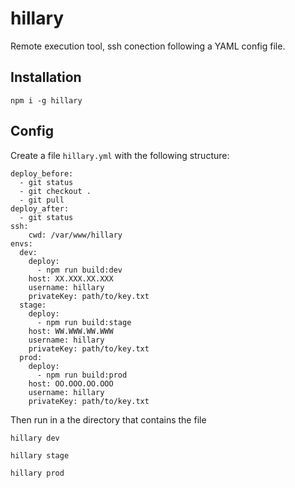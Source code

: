 # hillary

Remote execution tool, ssh conection following a YAML config file.

## Installation

```
npm i -g hillary
```

## Config

Create a file ```hillary.yml``` with the following structure:

```
deploy_before:
  - git status
  - git checkout .
  - git pull
deploy_after:
  - git status
ssh:
    cwd: /var/www/hillary
envs:
  dev:
    deploy:
      - npm run build:dev
    host: XX.XXX.XX.XXX
    username: hillary
    privateKey: path/to/key.txt
  stage:
    deploy:
      - npm run build:stage
    host: WW.WWW.WW.WWW
    username: hillary
    privateKey: path/to/key.txt
  prod:
    deploy:
      - npm run build:prod
    host: OO.OOO.OO.OOO
    username: hillary
    privateKey: path/to/key.txt
```

Then run in a the directory that contains the file

```
hillary dev
```
```
hillary stage
```
```
hillary prod
```
